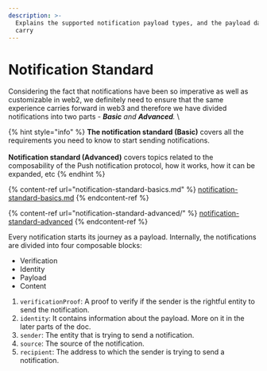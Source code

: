 ```yaml
---
description: >-
  Explains the supported notification payload types, and the payload data they
  carry
---
```


# Notification Standard

Considering the fact that notifications have been so imperative as well as customizable in web2, we definitely need to ensure that the same experience carries forward in web3 and therefore we have divided notifications into two parts - _**Basic** and **Advanced**._ \


{% hint style="info" %}
**The notification standard (Basic)** covers all the requirements you need to know to start sending notifications.\
\
**Notification standard (Advanced)** covers topics related to the composability of the Push notification protocol, how it works, how it can be expanded, etc
{% endhint %}

{% content-ref url="notification-standard-basics.md" %}
[notification-standard-basics.md](notification-standard-basics.md)
{% endcontent-ref %}

{% content-ref url="notification-standard-advanced/" %}
[notification-standard-advanced](notification-standard-advanced/)
{% endcontent-ref %}



Every notification starts its journey as a payload. Internally, the notifications are divided into four composable blocks:

* Verification
* Identity
* Payload
* Content

1. `verificationProof`: A proof to verify if the sender is the rightful entity to send the notification.
2. `identity`: It contains information about the payload. More on it in the later parts of the doc.
3. `sender`: The entity that is trying to send a notification.
4. `source`: The source of the notification.
5. `recipient`: The address to which the sender is trying to send a notification.
